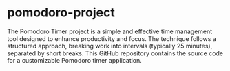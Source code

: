 # pomodoro-project
The Pomodoro Timer project is a simple and effective time management tool designed to enhance productivity and focus. The technique follows a structured approach, breaking work into intervals (typically 25 minutes), separated by short breaks. This GitHub repository contains the source code for a customizable Pomodoro timer application.
